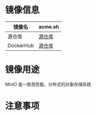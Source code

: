 <!-- images information template  -->

# 镜像信息

| 镜像名       | acme.sh                      |
|-----------|------------------------------|
| 源仓库       | [源仓库](https://github.com/minio/minio)    |
| DockerHub | [源仓库](https://hub.docker.com/r/minio/minio/) |

# 镜像用途

MinIO 是一款高性能、分布式的对象存储系统

# 注意事项

```bash

```
